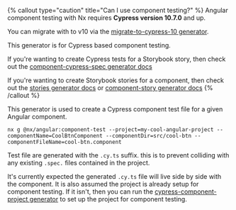 {% callout type="caution" title="Can I use component testing?" %}
Angular component testing with Nx requires **Cypress version 10.7.0** and up.

You can migrate with to v10 via the [migrate-to-cypress-10 generator](/packages/cypress/generators/migrate-to-cypress-10).

This generator is for Cypress based component testing.

If you're wanting to create Cypress tests for a Storybook story, then check out the [component-cypress-spec generator docs](/packages/angular/generators/component-cypress-spec)

If you're wanting to create Storybook stories for a component, then check out the [stories generator docs](/packages/angular/generators/stories) or [component-story generator docs](/packages/angular/generators/component-cypress-spec)
{% /callout %}

This generator is used to create a Cypress component test file for a given Angular component.

```shell
nx g @nx/angular:component-test --project=my-cool-angular-project --componentName=CoolBtnComponent --componentDir=src/cool-btn --componentFileName=cool-btn.component
```

Test file are generated with the `.cy.ts` suffix. this is to prevent colliding with any existing `.spec.` files contained in the project.

It's currently expected the generated `.cy.ts` file will live side by side with the component. It is also assumed the project is already setup for component testing. If it isn't, then you can run the [cypress-component-project generator](/packages/angular/generators/cypress-component-configuration) to set up the project for component testing.
